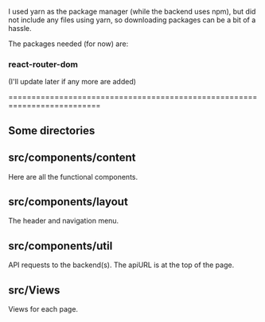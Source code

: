 

I used yarn as the package manager (while the backend uses npm), 
but did not include any files using yarn, so downloading packages can be a bit of a hassle.

The packages needed (for now) are:

<h3>react-router-dom</h3>

(I'll update later if any more are added)

==========================================================================

Some directories
-----------------------------------------------------------------------

src/components/content
--------------------------------
Here are all the functional components.

src/components/layout
-----------------------------
The header and navigation menu.

src/components/util
----------------------
API requests to the backend(s). The apiURL is at the top of the page.

src/Views
--------------------------
Views for each page.

